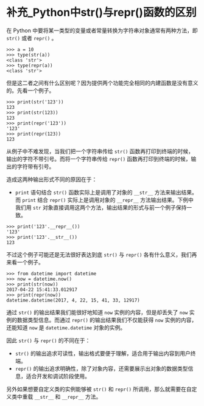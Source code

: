# 补充_Python中str()与repr()函数的区别


在 Python 中要将某一类型的变量或者常量转换为字符串对象通常有两种方法，即 `str()` 或者 `repr()` 。

```
>>> a = 10
>>> type(str(a))
<class 'str'>
>>> type(repr(a))
<class 'str'>

```

但是这二者之间有什么区别呢？因为提供两个功能完全相同的内建函数是没有意义的。先看一个例子。

```
>>> print(str('123'))       
123                         
>>> print(str(123))         
123                         
>>> print(repr('123'))      
'123'                       
>>> print(repr(123))        
123                         

```

从例子中不难发现，当我们把一个字符串传给 `str()` 函数再打印到终端的时候，输出的字符不带引号。而将一个字符串传给 `repr()` 函数再打印到终端的时候，输出的字符带有引号。

造成这两种输出形式不同的原因在于：

*   `print` 语句结合 `str()` 函数实际上是调用了对象的 `__str__` 方法来输出结果。而 `print` 结合 `repr()` 实际上是调用对象的 `__repr__` 方法输出结果。下例中我们用 `str` 对象直接调用这两个方法，输出结果的形式与前一个例子保持一致。

```
>>> print('123'.__repr__())
'123'
>>> print('123'.__str__())
123

```

不过这个例子可能还是无法很好表达到底 `str()` 与 `repr()` 各有什么意义，我们再来看一个例子。

```
>>> from datetime import datetime
>>> now = datetime.now()
>>> print(str(now))
2017-04-22 15:41:33.012917
>>> print(repr(now))
datetime.datetime(2017, 4, 22, 15, 41, 33, 12917)

```

通过 `str()` 的输出结果我们能很好地知道 `now` 实例的内容，但是却丢失了 `now` 实例的数据类型信息。而通过 `repr()` 的输出结果我们不仅能获得 `now` 实例的内容，还能知道 `now` 是 `datetime.datetime` 对象的实例。

因此 `str()` 与 `repr()` 的不同在于：

*   `str()` 的输出追求可读性，输出格式要便于理解，适合用于输出内容到用户终端。
*   `repr()` 的输出追求明确性，除了对象内容，还需要展示出对象的数据类型信息，适合开发和调试阶段使用。

另外如果想要自定义类的实例能够被 `str()` 和 `repr()` 所调用，那么就需要在自定义类中重载 `__str__` 和 `__repr__` 方法。


